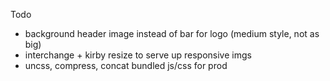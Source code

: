 Todo

- background header image instead of bar for logo (medium style, not as big)
- interchange + kirby resize to serve up responsive imgs
- uncss, compress, concat bundled js/css for prod